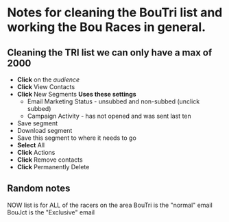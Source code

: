 # Notes for cleaning the BouTri list and working the Bou Races in general.

## Cleaning the TRI list we can only have a max of 2000

+ **Click** on the *audience*
+ **Click** View Contacts
+ **Click** New Segments
  **Uses these settings**
  + Email Marketing Status - unsubbed and non-subbed (unclick subbed)
  + Campaign Activity - has not opened and was sent last ten
+ Save segment
+ Download segment
+ Save this segment to where it needs to go
+ **Select** All
+ **Click** Actions
+ **Click** Remove contacts
+ **Click** Permanently Delete

## Random notes

NOW list is for ALL of the racers on the area
BouTri is the "normal" email
BouJct is the "Exclusive" email
